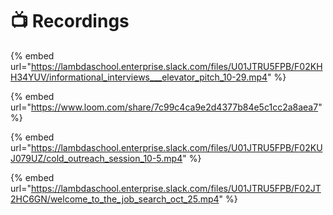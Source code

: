 # 📺 Recordings

{% embed url="https://lambdaschool.enterprise.slack.com/files/U01JTRU5FPB/F02KHH34YUV/informational_interviews___elevator_pitch_10-29.mp4" %}

{% embed url="https://www.loom.com/share/7c99c4ca9e2d4377b84e5c1cc2a8aea7" %}

{% embed url="https://lambdaschool.enterprise.slack.com/files/U01JTRU5FPB/F02KUJ079UZ/cold_outreach_session_10-5.mp4" %}

{% embed url="https://lambdaschool.enterprise.slack.com/files/U01JTRU5FPB/F02JT2HC6GN/welcome_to_the_job_search_oct_25.mp4" %}
